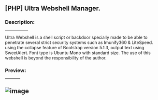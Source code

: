<h2>[PHP] Ultra Webshell Manager.</h2>

### Description:
<hr width='15%'>
Ultra Webshell is a shell script or backdoor specially made to be able to penetrate several strict security systems such as Imunify360 & LiteSpeed. using the collapse feature of Bootstrap version 5.1.3, output text using SweetAlert. Font type is Ubuntu Mono with standard size. The use of this webshell is beyond the responsibility of the author.

### Preview:
<hr width='10%'>

![image](https://user-images.githubusercontent.com/96921009/194742697-2bfb13cd-0715-49d7-aa22-8c6683e52ffa.png)
--------
